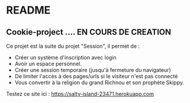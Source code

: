 # README

## Cookie-project   .... EN COURS DE CREATION

Ce projet est la suite du projet "Session", il permet de :
- Créer un système d'inscription avec login
- Avoir un espace personnel.
- Créer une session temporaire (jusqu'à fermeture du navigateur)
- De limiter l'accès à des pages/urls si le visiteur n'est pas connecté
- Vous convertir à la religion du grand Richnou et son prophète Skippy.

Testez ce site ici :
https://salty-island-23471.herokuapp.com
